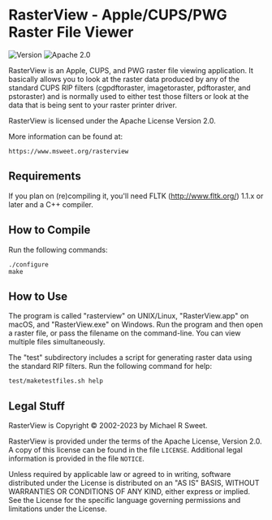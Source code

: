 RasterView - Apple/CUPS/PWG Raster File Viewer
==============================================

![Version](https://img.shields.io/github/v/release/michaelrsweet/rasterview?include_prereleases)
![Apache 2.0](https://img.shields.io/github/license/michaelrsweet/rasterview)

RasterView is an Apple, CUPS, and PWG raster file viewing application. It
basically allows you to look at the raster data produced by any of the standard
CUPS RIP filters (cgpdftoraster, imagetoraster, pdftoraster, and pstoraster) and
is normally used to either test those filters or look at the data that is being
sent to your raster printer driver.

RasterView is licensed under the Apache License Version 2.0.

More information can be found at:

    https://www.msweet.org/rasterview


Requirements
------------

If you plan on (re)compiling it, you'll need FLTK (<http://www.fltk.org/>) 1.1.x
or later and a C++ compiler.


How to Compile
--------------

Run the following commands:

    ./configure
    make


How to Use
----------

The program is called "rasterview" on UNIX/Linux, "RasterView.app" on macOS, and
"RasterView.exe" on Windows.  Run the program and then open a raster file, or
pass the filename on the command-line.  You can view multiple files
simultaneously.

The "test" subdirectory includes a script for generating raster data using the
standard RIP filters.  Run the following command for help:

    test/maketestfiles.sh help


Legal Stuff
-----------

RasterView is Copyright © 2002-2023 by Michael R Sweet.

RasterView is provided under the terms of the Apache License, Version 2.0.  A
copy of this license can be found in the file `LICENSE`.  Additional legal
information is provided in the file `NOTICE`.

Unless required by applicable law or agreed to in writing, software distributed
under the License is distributed on an "AS IS" BASIS, WITHOUT WARRANTIES OR
CONDITIONS OF ANY KIND, either express or implied.  See the License for the
specific language governing permissions and limitations under the License.
